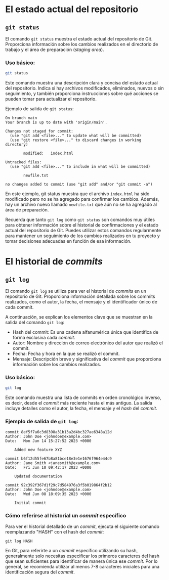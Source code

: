 # El estado actual del repositorio

## `git status`

El comando `git status` muestra el estado actual del repositorio de Git. Proporciona información sobre los cambios realizados en el directorio de trabajo y el área de preparación (*staging area*).

### Uso básico:

```bash
git status
```

Este comando muestra una descripción clara y concisa del estado actual del repositorio. Indica si hay archivos modificados, eliminados, nuevos o sin seguimiento, y también proporciona instrucciones sobre qué acciones se pueden tomar para actualizar el repositorio.

Ejemplo de salida de `git status`:

```
On branch main
Your branch is up to date with 'origin/main'.

Changes not staged for commit:
  (use "git add <file>..." to update what will be committed)
  (use "git restore <file>..." to discard changes in working directory)

        modified:   index.html

Untracked files:
  (use "git add <file>..." to include in what will be committed)

        newfile.txt

no changes added to commit (use "git add" and/or "git commit -a")
```

En este ejemplo, git status muestra que el archivo `index.html` ha sido modificado pero no se ha agregado para confirmar los cambios. Además, hay un archivo nuevo llamado `newfile.txt` que aún no se ha agregado al área de preparación.

Recuerda que tanto `git log` como `git status` son comandos muy útiles para obtener información sobre el historial de confirmaciones y el estado actual del repositorio de Git. Puedes utilizar estos comandos regularmente para mantener un seguimiento de los cambios realizados en tu proyecto y tomar decisiones adecuadas en función de esa información.

# El historial de *commits*

## `git log`

El comando `git log` se utiliza para ver el historial de *commits* en un repositorio de Git. Proporciona información detallada sobre los commits realizados, como el autor, la fecha, el mensaje y el identificador único de cada commit.

A continuación, se explican los elementos clave que se muestran en la salida del comando `git log`:

- Hash del commit: Es una cadena alfanumérica única que identifica de forma exclusiva cada *commit*.
- Autor: Nombre y dirección de correo electrónico del autor que realizó el commit.
- Fecha: Fecha y hora en la que se realizó el commit.
- Mensaje: Descripción breve y significativa del *commit* que proporciona información sobre los cambios realizados.

### Uso básico:

```bash
git log
```

Este comando muestra una lista de commits en orden cronológico inverso, es decir, desde el *commit* más reciente hasta el más antiguo. La salida incluye detalles como el autor, la fecha, el mensaje y el *hash* del *commit*.

### Ejemplo de salida de `git log`:

```
commit 8ef5f7a6c3d8398a31b13a2d4bc327ae6348a12d
Author: John Doe <johndoe@example.com>
Date:   Mon Jun 14 15:27:52 2023 +0000

    Added new feature XYZ

commit b6f12d55fe67b8a81bce18e3e1e1676f964e44c9
Author: Jane Smith <janesmith@example.com>
Date:   Fri Jun 10 09:42:17 2023 +0000

    Updated documentation

commit 92c392f367d1f29c7d584976a3f5b019864f2b12
Author: John Doe <johndoe@example.com>
Date:   Wed Jun 08 18:09:35 2023 +0000

    Initial commit
```

### Cómo referirse al historial un *commit* específico

Para ver el historial detallado de un *commit*, ejecuta el siguiente comando reemplazando "HASH" con el hash del *commit*:

```hash
git log HASH
```

En Git, para referirte a un *commit* específico utilizando su hash, generalmente solo necesitas especificar los primeros caracteres del hash que sean suficientes para identificar de manera única ese *commit*. Por lo general, se recomienda utilizar al menos 7-8 caracteres iniciales para una identificación segura del *commit*.